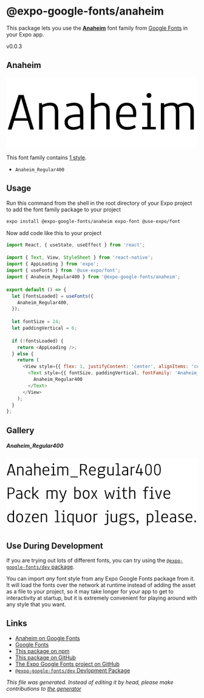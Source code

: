 # @expo-google-fonts/anaheim

This package lets you use the [**Anaheim**](https://fonts.google.com/specimen/Anaheim) font family from [Google Fonts](https://fonts.google.com/) in your Expo app.

v0.0.3

## Anaheim

![Anaheim](./font-family.png)

This font family contains [1 style](#gallery).

- `Anaheim_Regular400`

## Usage

Run this command from the shell in the root directory of your Expo project to add the font family package to your project
```sh
expo install @expo-google-fonts/anaheim expo-font @use-expo/font
```

Now add code like this to your project
```js
import React, { useState, useEffect } from 'react';

import { Text, View, StyleSheet } from 'react-native';
import { AppLoading } from 'expo';
import { useFonts } from '@use-expo/font';
import { Anaheim_Regular400 } from '@expo-google-fonts/anaheim';

export default () => {
  let [fontsLoaded] = useFonts({
    Anaheim_Regular400,
  });

  let fontSize = 24;
  let paddingVertical = 6;

  if (!fontsLoaded) {
    return <AppLoading />;
  } else {
    return (
      <View style={{ flex: 1, justifyContent: 'center', alignItems: 'center' }}>
        <Text style={{ fontSize, paddingVertical, fontFamily: 'Anaheim_Regular400' }}>
          Anaheim_Regular400
        </Text>
      </View>
    );
  }
};

```

## Gallery

##### Anaheim_Regular400
![Anaheim_Regular400](./738fa7ae0283744abbfcfd999eb71d255210a7ee0fa7e195a47482269b9e381e.ttf.png)


## Use During Development

If you are trying out lots of different fonts, you can try using the [`@expo-google-fonts/dev` package](https://github.com/expo/google-fonts/tree/master/font-packages/dev#readme).

You can import *any* font style from any Expo Google Fonts package from it. It will load the fonts
over the network at runtime instead of adding the asset as a file to your project, so it may take longer
for your app to get to interactivity at startup, but it is extremely convenient
for playing around with any style that you want.

## Links

- [Anaheim on Google Fonts](https://fonts.google.com/specimen/Anaheim)
- [Google Fonts](https://fonts.google.com/)
- [This package on npm](https://www.npmjs.com/package/@expo-google-fonts/anaheim)
- [This package on GitHub](https://github.com/expo/google-fonts/tree/master/font-packages/anaheim)
- [The Expo Google Fonts project on GitHub](https://github.com/expo/google-fonts)
- [`@expo-google-fonts/dev` Devlopment Package](https://github.com/expo/google-fonts/tree/master/font-packages/dev)


*This file was generated. Instead of editing it by head, please make contributions to [the generator](https://github.com/expo/google-fonts/tree/master/packages/generator)*
